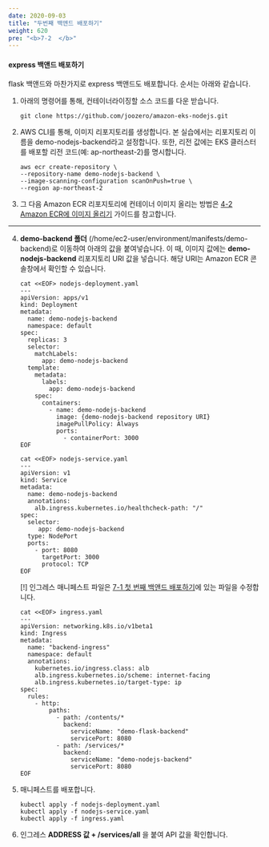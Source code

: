 ```yaml
---
date: 2020-09-03
title: "두번째 백앤드 배포하기"
weight: 620
pre: "<b>7-2  </b>"
---
```


#### express 백앤드 배포하기

flask 백앤드와 마찬가지로 express 백앤드도 배포합니다. 순서는 아래와 같습니다.

1. 아래의 명령어를 통해, 컨테이너라이징할 소스 코드를 다운 받습니다.
    ```
    git clone https://github.com/joozero/amazon-eks-nodejs.git
    ```

2. AWS CLI를 통해, 이미지 리포지토리를 생성합니다. 본 실습에서는 리포지토리 이름을 demo-nodejs-backend라고 설정합니다. 또한, 리전 값에는 EKS 클러스터를 배포할 리전 코드(예: ap-northeast-2)를 명시합니다.
    ```
    aws ecr create-repository \
    --repository-name demo-nodejs-backend \
    --image-scanning-configuration scanOnPush=true \
    --region ap-northeast-2
    ```

3. 그 다음 Amazon ECR 리포지토리에 컨테이너 이미지 올리는 방법은 [4-2 Amazon ECR에 이미지 올리기](https://master.d3s71i2n51x60t.amplifyapp.com/ko/container_image/push_to_ecr/) 가이드를 참고합니다. 

* * *

4. **demo-backend 폴더** (/home/ec2-user/environment/manifests/demo-backend)로 이동하여 아래의 값을 붙여넣습니다. 이 때, 이미지 값에는 **demo-nodejs-backend** 리포지토리 URI 값을 넣습니다. 해당 URI는 Amazon ECR 콘솔창에서 확인할 수 있습니다. 
    ```
    cat <<EOF> nodejs-deployment.yaml
    ---
    apiVersion: apps/v1
    kind: Deployment
    metadata:
      name: demo-nodejs-backend
      namespace: default
    spec:
      replicas: 3
      selector:
        matchLabels:
          app: demo-nodejs-backend
      template:
        metadata:
          labels:
            app: demo-nodejs-backend
        spec:
          containers:
            - name: demo-nodejs-backend
              image: {demo-nodejs-backend repository URI}
              imagePullPolicy: Always
              ports:
                - containerPort: 3000
    EOF
    ```

    ```
    cat <<EOF> nodejs-service.yaml
    ---
    apiVersion: v1
    kind: Service
    metadata:
      name: demo-nodejs-backend
      annotations:
        alb.ingress.kubernetes.io/healthcheck-path: "/"
    spec:
      selector:
         app: demo-nodejs-backend
      type: NodePort
      ports:
        - port: 8080
          targetPort: 3000
          protocol: TCP
    EOF
    ```
    [!] 인그레스 매니페스트 파일은 [7-1 첫 번째 백앤드 배포하기](https://master.d3s71i2n51x60t.amplifyapp.com/ko/service_launch/flask_backend/)에 있는 파일을 수정합니다. 

    ```
    cat <<EOF> ingress.yaml
    ---
    apiVersion: networking.k8s.io/v1beta1
    kind: Ingress
    metadata:
      name: "backend-ingress"
      namespace: default
      annotations:
        kubernetes.io/ingress.class: alb
        alb.ingress.kubernetes.io/scheme: internet-facing
        alb.ingress.kubernetes.io/target-type: ip
    spec:
      rules:
        - http:
            paths:
              - path: /contents/*
                backend:
                  serviceName: "demo-flask-backend"
                  servicePort: 8080
              - path: /services/*
                backend:
                  serviceName: "demo-nodejs-backend"
                  servicePort: 8080
    EOF
    ```

5. 매니페스트를 배포합니다.
    ```
    kubectl apply -f nodejs-deployment.yaml
    kubectl apply -f nodejs-service.yaml
    kubectl apply -f ingress.yaml
    ```
6. 인그레스 **ADDRESS 값 + /services/all** 을 붙여 API 값을 확인합니다. 